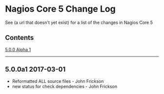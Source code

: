 Nagios Core 5 Change Log
========================

See (a url that doesn't yet exist) for a list of the changes in Nagios Core 5

Contents
--------

[5.0.0 Alpha 1](#500a1-2017-03-01)

--------------------------------------------------------------------------------

5.0.0a1 2017-03-01
-------------------
* Reformatted ALL source files - John Frickson
* new status for check dependencies - John Frickson
